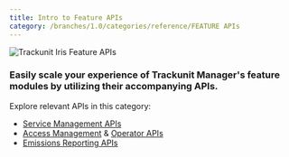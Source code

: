 ```yaml
---
title: Intro to Feature APIs
category: /branches/1.0/categories/reference/FEATURE APIs
---
```


![Trackunit Iris Feature APIs](https://cdn.statically.io/gh/trackunit/developer-hub/master/api-docs/apis-feature.png)

### Easily scale your experience of Trackunit Manager's feature modules by utilizing their accompanying APIs.

Explore relevant APIs in this category:

- [Service Management APIs](https://developers.trackunit.com/reference/service-management-intro)
- [Access Management](https://developers.trackunit.com/reference/access-management-intro) & [Operator APIs](https://developers.trackunit.com/reference/operator-intro)
- [Emissions Reporting APIs](https://developers.trackunit.com/reference/emissions-api)
